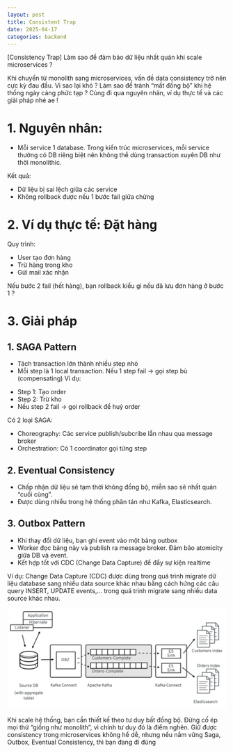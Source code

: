 ```yaml
---
layout: post
title: Consistent Trap
date: 2025-04-17
categories: backend
---
```


[Consistency Trap] Làm sao để đảm bảo dữ liệu nhất quán khi scale microservices ?

Khi chuyển từ monolith sang microservices, vấn đề data consistency trở nên cực kỳ đau đầu.
Vì sao lại khó ? Làm sao để tránh “mất đồng bộ” khi hệ thống ngày càng phức tạp ?
Cùng đi qua nguyên nhân, ví dụ thực tế và các giải pháp nhé ae !

# 1. Nguyên nhân:

- Mỗi service 1 database. Trong kiến trúc microservices, mỗi service thường có DB riêng biệt nên không thể dùng transaction xuyên DB như thời monolithic.

Kết quả:

- Dữ liệu bị sai lệch giữa các service
- Không rollback được nếu 1 bước fail giữa chừng

# 2. Ví dụ thực tế: Đặt hàng

Quy trình:

- User tạo đơn hàng
- Trừ hàng trong kho
- Gửi mail xác nhận

Nếu bước 2 fail (hết hàng), bạn rollback kiểu gì nếu đã lưu đơn hàng ở bước 1 ?

# 3. Giải pháp

## 1. SAGA Pattern

- Tách transaction lớn thành nhiều step nhỏ
- Mỗi step là 1 local transaction. Nếu 1 step fail -> gọi step bù (compensating)
  Ví dụ:

* Step 1: Tạo order
* Step 2: Trừ kho
* Nếu step 2 fail → gọi rollback để huỷ order

Có 2 loại SAGA:

- Choreography: Các service publish/subcribe lẫn nhau qua message broker
- Orchestration: Có 1 coordinator gọi từng step

## 2. Eventual Consistency

- Chấp nhận dữ liệu sẽ tạm thời không đồng bộ, miễn sao sẽ nhất quán “cuối cùng”.
- Được dùng nhiều trong hệ thống phân tán như Kafka, Elasticsearch.

## 3. Outbox Pattern

- Khi thay đổi dữ liệu, bạn ghi event vào một bảng outbox
- Worker đọc bảng này và publish ra message broker. Đảm bảo atomicity giữa DB và event.
- Kết hợp tốt với CDC (Change Data Capture) để đẩy sự kiện realtime

Ví dụ: Change Data Capture (CDC) được dùng trong quá trình migrate dữ liệu database sang nhiều data source khác nhau bằng cách hứng các câu query INSERT, UPDATE events,... trong quá trình migrate sang nhiều data source khác nhau.

![](/images/cdc.png)

Khi scale hệ thống, bạn cần thiết kế theo tư duy bất đồng bộ. Đừng cố ép mọi thứ “giống như monolith”, vì chính tư duy đó là điểm nghẽn.
Giữ được consistency trong microservices không hề dễ, nhưng nếu nắm vững Saga, Outbox, Eventual Consistency, thì bạn đang đi đúng
